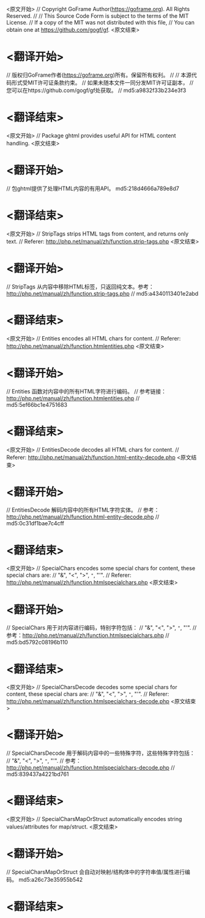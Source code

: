 
<原文开始>
// Copyright GoFrame Author(https://goframe.org). All Rights Reserved.
//
// This Source Code Form is subject to the terms of the MIT License.
// If a copy of the MIT was not distributed with this file,
// You can obtain one at https://github.com/gogf/gf.
<原文结束>

# <翻译开始>
// 版权归GoFrame作者(https://goframe.org)所有。保留所有权利。
//
// 本源代码形式受MIT许可证条款约束。
// 如果未随本文件一同分发MIT许可证副本，
// 您可以在https://github.com/gogf/gf处获取。
// md5:a9832f33b234e3f3
# <翻译结束>


<原文开始>
// Package ghtml provides useful API for HTML content handling.
<原文结束>

# <翻译开始>
// 包ghtml提供了处理HTML内容的有用API。 md5:218d4666a789e8d7
# <翻译结束>


<原文开始>
// StripTags strips HTML tags from content, and returns only text.
// Referer: http://php.net/manual/zh/function.strip-tags.php
<原文结束>

# <翻译开始>
// StripTags 从内容中移除HTML标签，只返回纯文本。参考：http://php.net/manual/zh/function.strip-tags.php
// md5:a4340113401e2abd
# <翻译结束>


<原文开始>
// Entities encodes all HTML chars for content.
// Referer: http://php.net/manual/zh/function.htmlentities.php
<原文结束>

# <翻译开始>
// Entities 函数对内容中的所有HTML字符进行编码。
// 参考链接：http://php.net/manual/zh/function.htmlentities.php
// md5:5ef66bc1e4751683
# <翻译结束>


<原文开始>
// EntitiesDecode decodes all HTML chars for content.
// Referer: http://php.net/manual/zh/function.html-entity-decode.php
<原文结束>

# <翻译开始>
// EntitiesDecode 解码内容中的所有HTML字符实体。
// 参考：http://php.net/manual/zh/function.html-entity-decode.php
// md5:0c31df1bae7c4cff
# <翻译结束>


<原文开始>
// SpecialChars encodes some special chars for content, these special chars are:
// "&", "<", ">", `"`, "'".
// Referer: http://php.net/manual/zh/function.htmlspecialchars.php
<原文结束>

# <翻译开始>
// SpecialChars 用于对内容进行编码，特别字符包括：
// "&", "<", ">", `"`, "'".
// 参考：http://php.net/manual/zh/function.htmlspecialchars.php
// md5:bd5792c08196b110
# <翻译结束>


<原文开始>
// SpecialCharsDecode decodes some special chars for content, these special chars are:
// "&", "<", ">", `"`, "'".
// Referer: http://php.net/manual/zh/function.htmlspecialchars-decode.php
<原文结束>

# <翻译开始>
// SpecialCharsDecode 用于解码内容中的一些特殊字符，这些特殊字符包括：
// "&", "<", ">", `"`, "'".
// 参考：http://php.net/manual/zh/function.htmlspecialchars-decode.php
// md5:839437a4221bd761
# <翻译结束>


<原文开始>
// SpecialCharsMapOrStruct automatically encodes string values/attributes for map/struct.
<原文结束>

# <翻译开始>
// SpecialCharsMapOrStruct 会自动对映射/结构体中的字符串值/属性进行编码。 md5:a26c73e35955b542
# <翻译结束>

